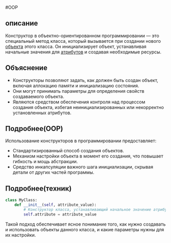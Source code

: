 #OOP
## 
## описание
Конструктор в объектно-ориентированном программировании — это специальный метод класса, который вызывается при создании нового [объекта](Объекты.md) этого класса. Он инициализирует объект, устанавливая начальные значения для [атрибутов](Атрибут.md) и создавая необходимые ресурсы.

## Объяснение

- Конструкторы позволяют задать, как должен быть создан объект, включая аллокацию памяти и инициализацию состояния.
- Они могут принимать параметры для определения свойств создаваемого объекта.
- Являются средством обеспечения контроля над процессом создания объекта, избегая неинициализированных или некорректно установленных атрибутов.

## Подробнее(OOP)


Использование конструкторов в программировании предоставляет:
- Стандартизированный способ создания объектов.
- Механизм настройки объекта в момент его создания, что повышает гибкость и мощь абстракции.
- Средство инкапсуляции важного шага инициализации, скрывая детали от других частей программы.


## Подробнее(техник)

```python
class MyClass:
    def __init__(self, attribute_value):
        # Конструктор класса, устанавливающий начальное значение атрибута
        self.attribute = attribute_value
```
Такой подход обеспечивает ясное понимание того, как нужно создавать и использовать объекты данного класса, и какие параметры нужны для их настройки.

